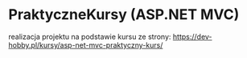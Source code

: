 # PraktyczneKursy (ASP.NET MVC)  
realizacja projektu na podstawie kursu ze strony: https://dev-hobby.pl/kursy/asp-net-mvc-praktyczny-kurs/
